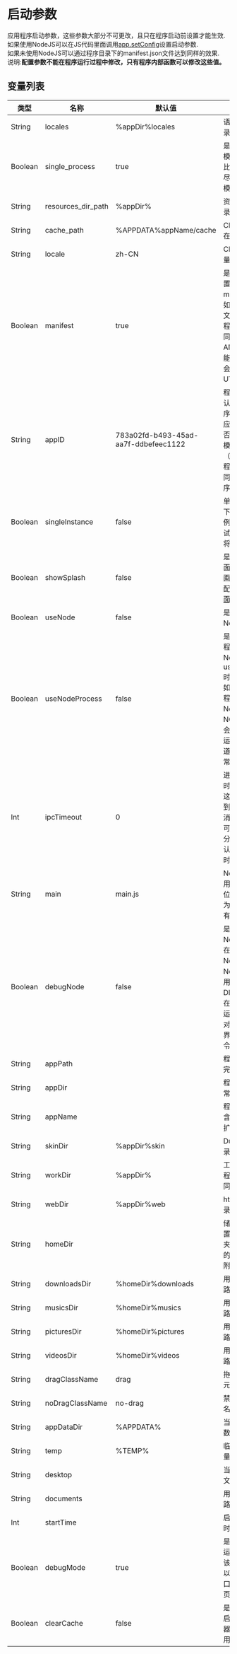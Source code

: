# 启动参数

  应用程序启动参数，这些参数大部分不可更改，且只在程序启动前设置才能生效.<br>如果使用NodeJS可以在JS代码里面调用<a href="#api/apiapp/1">app.setConfig</a>设置启动参数.<br>如果未使用NodeJS可以通过程序目录下的manifest.json文件达到同样的效果.<br>说明:**配置参数不能在程序运行过程中修改，只有程序内部函数可以修改这些值。**
  
## 变量列表

<table class="table table-hover table-bordered ">
	<thead>
		<tr>
			<th class="col-xs-1">类型</th>
			<th class="col-xs-1">名称</th>
			<th class="col-xs-1">默认值</th>
			<th>说明</th>
		</tr>
	</thead>
	<tbody>
		<tr>
	<td>String</td>
	<td>locales</td>
	<td>%appDir%locales </td>
	<td>语言文件所在目录   <span class="label label-const">常量</span> 
</td>
</tr><tr>
	<td>Boolean</td>
	<td>single_process</td>
	<td>true </td>
	<td>是否使用单进程模式，如果程序比较复杂，应该尽量使用多进程模式 <span class="label label-const">常量</span> 
</td>
</tr><tr>
	<td>String</td>
	<td>resources_dir_path</td>
	<td>%appDir% </td>
	<td>资源文件所在目录 <span class="label label-const">常量</span> 
</td>
</tr><tr>
	<td>String</td>
	<td>cache_path</td>
	<td>%APPDATA%appName/cache </td>
	<td>CEF缓存文件所在目录 <span class="label label-const">常量</span> 
</td>
</tr><tr>
	<td>String</td>
	<td>locale</td>
	<td>zh-CN </td>
	<td>CEF语言环境 <span class="label label-const">常量</span> 
</td>
</tr><tr>
	<td>Boolean</td>
	<td>manifest</td>
	<td>true </td>
	<td>是否允许外部配置文件manifest.json；如果要使用，该文件必须与应用程序所在目录相同且只能使用ANSI编码， 不能用UTF8, 程序会将编码转换为UTF8 <span class="label label-const">常量</span> 
</td>
</tr><tr>
	<td>String</td>
	<td>appID</td>
	<td>783a02fd-b493-45ad-aa7f-ddbefeec1122 </td>
	<td>程序唯一ID，默认为NCUI的程序ID. 其他程序应该修改该值，否则会影响单例模式的使用（appID相同的程序会被判定为同一个程序程序）. <span class="label label-const">常量</span> 
</td>
</tr><tr>
	<td>Boolean</td>
	<td>singleInstance</td>
	<td>false </td>
	<td>单例模式,该模式下只允许一个实例运行，如果尝试启动多个程序将不会成功 </td>
</tr><tr>
	<td>Boolean</td>
	<td>showSplash</td>
	<td>false </td>
	<td>是否显示启动画面.如果需要启动画面，需要修改配置参数<a href="#settings/settingsSplashWindowSettings">启动画面</a> </td>
</tr><tr>
	<td>Boolean</td>
	<td>useNode</td>
	<td>false </td>
	<td>是否使用NodeJs. <span class="label label-const">常量</span> 
</td>
</tr><tr>
	<td>Boolean</td>
	<td>useNodeProcess</td>
	<td>false </td>
	<td>是否在单独的进程中使用NodeJs.当useNode=true时该字段生效，如果在单独的进程中使用NodeJs,那么NCUI和Node将会在不同地进程运行，并通过通道进行消息同步  <span class="label label-const">常量</span> 
</td>
</tr><tr>
	<td>Int</td>
	<td>ipcTimeout</td>
	<td>0 </td>
	<td>进程通信的超时时间，如果超过这个时间没有得到返回结果，该消息将被丢弃。可以用来解决部分死锁问题。默认为0（永不超时）. </td>
</tr><tr>
	<td>String</td>
	<td>main</td>
	<td>main.js </td>
	<td>NodeJs所要调用的JS文件所在位置. useNode为true 时，该值有效 <span class="label label-const">常量</span> 
</td>
</tr><tr>
	<td>Boolean</td>
	<td>debugNode</td>
	<td>false </td>
	<td>是否允许调试NodeJs.如果未在单进行上运行Node时要调试NodeJs 需要使用NCUI-DEV.exe,即必须在命令行模式下运行NCUI(会相对于正常的图形界面多出一个命令行窗口) <span class="label label-const">常量</span> 
</td>
</tr><tr>
	<td>String </td>
	<td>appPath</td>
	<td></td>
	<td>程序在磁盘上的完整路径. <span class="label label-const">常量</span> 
</td>
</tr><tr>
	<td>String </td>
	<td>appDir</td>
	<td></td>
	<td>程序所在目录. <span class="label label-const">常量</span> 
</td>
</tr><tr>
	<td>String </td>
	<td>appName</td>
	<td></td>
	<td>程序名称，不包含目录，不包含扩展名. <span class="label label-const">常量</span> 
</td>
</tr><tr>
	<td>String</td>
	<td>skinDir</td>
	<td>%appDir%skin </td>
	<td>Duilib skin 目录. <span class="label label-const">常量</span> 
</td>
</tr><tr>
	<td>String</td>
	<td>workDir</td>
	<td>%appDir% </td>
	<td>工作目录,默认与程序所有目录相同. <span class="label label-const">常量</span> 
</td>
</tr><tr>
	<td>String</td>
	<td>webDir</td>
	<td>%appDir%web </td>
	<td>html 源代码目录. <span class="label label-const">常量</span> 
</td>
</tr><tr>
	<td>String </td>
	<td>homeDir</td>
	<td></td>
	<td>储存应用程序设置文件的文件夹，默认是 "我的文档" 文件夹附加应用的名称. </td>
</tr><tr>
	<td>String</td>
	<td>downloadsDir</td>
	<td>%homeDir%downloads </td>
	<td>用户下载目录的路径. </td>
</tr><tr>
	<td>String</td>
	<td>musicsDir</td>
	<td>%homeDir%musics </td>
	<td>用户音乐目录的路径. </td>
</tr><tr>
	<td>String</td>
	<td>picturesDir</td>
	<td>%homeDir%pictures </td>
	<td>用户图片目录的路径. </td>
</tr><tr>
	<td>String</td>
	<td>videosDir</td>
	<td>%homeDir%videos </td>
	<td>用户视频目录的路径. </td>
</tr><tr>
	<td>String</td>
	<td>dragClassName</td>
	<td>drag </td>
	<td>拖拽移动窗口的元素类名. </td>
</tr><tr>
	<td>String</td>
	<td>noDragClassName</td>
	<td>no-drag </td>
	<td>禁止窗口元素类名. </td>
</tr><tr>
	<td>String</td>
	<td>appDataDir</td>
	<td>%APPDATA% </td>
	<td>当前用户的应用数据文件夹. </td>
</tr><tr>
	<td>String</td>
	<td>temp</td>
	<td>%TEMP% </td>
	<td>临时文件夹.  <span class="label label-const">常量</span> 
</td>
</tr><tr>
	<td>String </td>
	<td>desktop</td>
	<td></td>
	<td>当前用户的桌面文件夹.  <span class="label label-const">常量</span> 
</td>
</tr><tr>
	<td>String </td>
	<td>documents</td>
	<td></td>
	<td>用户文档目录的路径.  <span class="label label-const">常量</span> 
</td>
</tr><tr>
	<td>Int </td>
	<td>startTime</td>
	<td></td>
	<td>启动时间（本地时间戳ms）. </td>
</tr><tr>
	<td>Boolean</td>
	<td>debugMode</td>
	<td>true </td>
	<td>是否以调试模式运行,默认true.该模式下F12可以打开调试窗口，F5可以刷新页面 </td>
</tr><tr>
	<td>Boolean</td>
	<td>clearCache</td>
	<td>false </td>
	<td>是否在应用程序启动时清除浏览器缓存（调试用）.  <span class="label label-const">常量</span> 
</td>
</tr>
	</tbody>
</table>



